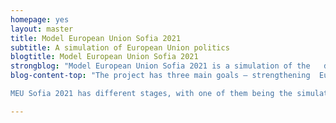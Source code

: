 ```yaml
---
homepage: yes
layout: master
title: Model European Union Sofia 2021
subtitle: A simulation of European Union politics
blogtitle: Model European Union Sofia 2021
strongblog: "Model European Union Sofia 2021 is a simulation of the   decision making process in the European Union, which empowers and educates the next generation of active citizens."
blog-content-top: "The project has three main goals – strengthening  European values and democracy, being a platform for educational international youth exchange as well as promoting Bulgaria and the region to achieve better intercultural understanding within the European Union.

MEU Sofia 2021 has different stages, with one of them being the simulation of the European Citizens’ Initiative, in which young Bulgarian high-school students will be involved. The project will find its conclusion in either a physical - or virtual, depending on the COVID-19 situation - simulation of the European Union legislative process in which the outcome of the work with the high-schoolers will be incorporated."

---
```

